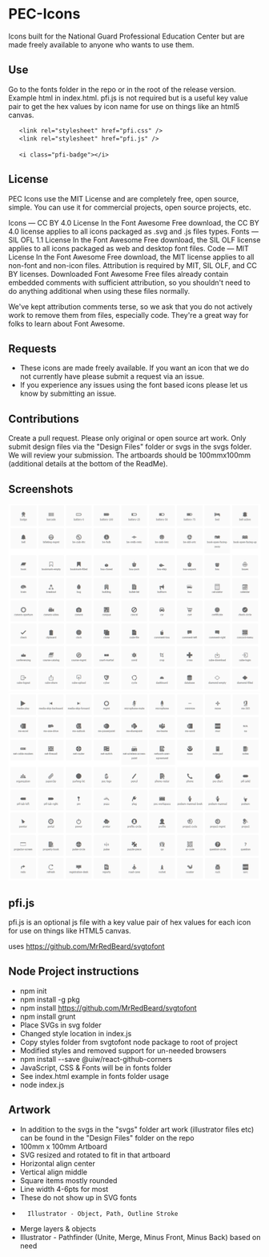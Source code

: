 # PEC-Icons
Icons built for the National Guard Professional Education Center but are made freely available to anyone who wants to use them.

## Use
Go to the fonts folder in the repo or in the root of the release version. Example html in index.html. pfi.js is not required but is a useful key value pair to get the hex values by icon name for use on things like an html5 canvas.
```
   <link rel="stylesheet" href="pfi.css" />
   <link rel="stylesheet" href="pfi.js" />
   
   <i class="pfi-badge"></i>
```

## License
PEC Icons use the MIT License and are completely free, open source, simple. You can use it for commercial projects, open source projects, etc.

Icons — CC BY 4.0 License
In the Font Awesome Free download, the CC BY 4.0 license applies to all icons packaged as .svg and .js files types.
Fonts — SIL OFL 1.1 License
In the Font Awesome Free download, the SIL OLF license applies to all icons packaged as web and desktop font files.
Code — MIT License
In the Font Awesome Free download, the MIT license applies to all non-font and non-icon files.
Attribution is required by MIT, SIL OLF, and CC BY licenses. Downloaded Font Awesome Free files already contain embedded comments with sufficient attribution, so you shouldn't need to do anything additional when using these files normally.

We've kept attribution comments terse, so we ask that you do not actively work to remove them from files, especially code. They're a great way for folks to learn about Font Awesome.

## Requests
   - These icons are made freely available. If you want an icon that we do not currently have please submit a request via an issue.
   - If you experience any issues using the font based icons please let us know by submitting an issue.

## Contributions
Create a pull request. Please only original or open source art work. Only submit design files via the "Design Files" folder or svgs in the svgs folder. We will review your submission. The artboards should be 100mmx100mm (additional details at the bottom of the ReadMe).

## Screenshots
![Sample 1](https://raw.githubusercontent.com/PEC-Developement-Team/PEC-Icons/main/screen-shots/sample1.png)
![Sample 2](https://raw.githubusercontent.com/PEC-Developement-Team/PEC-Icons/main/screen-shots/sample2.png)

## pfi.js
pfi.js is an optional js file with a key value pair of hex values for each icon for use on things like HTML5 canvas.


uses https://github.com/MrRedBeard/svgtofont

## Node Project instructions
   - npm init
   - npm install -g pkg
   - npm install https://github.com/MrRedBeard/svgtofont
   - npm install grunt
   - Place SVGs in svg folder
   - Changed style location in index.js
   - Copy styles folder from svgtofont node package to root of project
   - Modified styles and removed support for un-needed browsers
   - npm install --save @uiw/react-github-corners
   - JavaScript, CSS & Fonts will be in fonts folder
   - See index.html example in fonts folder usage
   - node index.js

## Artwork
   - In addition to the svgs in the "svgs" folder art work (illustrator files etc) can be found in the "Design Files" folder on the repo
   - 100mm x 100mm Artboard
   - SVG resized and rotated to fit in that artboard
   - Horizontal align center
   - Vertical align middle
   - Square items mostly rounded
   - Line width 4-6pts for most 
   -    These do not show up in SVG fonts 
   -       Illustrator - Object, Path, Outline Stroke
   - Merge layers & objects
   -    Illustrator - Pathfinder (Unite, Merge, Minus Front, Minus Back) based on need
